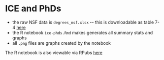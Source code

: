 # ICE and PhDs

- the raw NSF data is `degrees_nsf.xlsx` -- this is downloadable as table 7-4 [here](https://ncses.nsf.gov/pubs/nsf19304/data)
- the R notebook `ice-phds.Rmd` makes generates all summary stats and graphs 
- all `.png` files are graphs created by the notebook

The R notebook is also viewable via RPubs [here](https://rpubs.com/apalbright/melt-ice-with-science)
